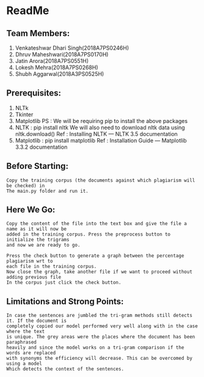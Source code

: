# ReadMe

## Team Members:


1) Venkateshwar Dhari Singh(2018A7PS0246H)
2) Dhruv Maheshwari(2018A7PS0170H)
3) Jatin Arora(2018A7PS0551H)
4) Lokesh Mehra(2018A7PS0268H)
5) Shubh Aggarwal(2018A3PS0525H)


## Prerequisites:

1. NLTk
2. Tkinter
3. Matplotlib
PS : We will be requiring pip to install the above packages
1. NLTK : pip install nltk
We will also need to download nltk data using nltk.download()
Ref : ​Installing NLTK — NLTK 3.5 documentation
2. Matplotlib : pip install matplotlib
Ref : ​Installation Guide — Matplotlib 3.3.2 documentation

## Before Starting:

```
Copy the training corpus (the documents against which plagiarism will be checked) in
The main.py folder and run it.
```
## Here We Go:

```
Copy the content of the file into the text box and give the file a name as it will now be
added in the training corpus. Press the preprocess button to initialize the trigrams
and now we are ready to go.
```

```
Press the check button to generate a graph between the percentage plagiarism wrt to
each file in the training corpus.
Now close the graph, take another file if we want to proceed without adding previous file
In the corpus just click the check button.
```
## Limitations and Strong Points:

```
In case the sentences are jumbled the tri-gram methods still detects it. If the document is
completely copied our model performed very well along with in the case where the text
is unique. The grey areas were the places where the document has been paraphrased
heavily and since the model works on a tri-gram comparison if the words are replaced
with synonyms the efficiency will decrease. This can be overcomed by using a model
Which detects the context of the sentences.
```
